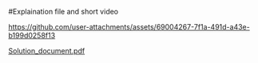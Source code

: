 #Explaination file and short video

https://github.com/user-attachments/assets/69004267-7f1a-491d-a43e-b199d0258f13

[Solution_document.pdf](https://github.com/user-attachments/files/19236286/Solution_document.pdf)
